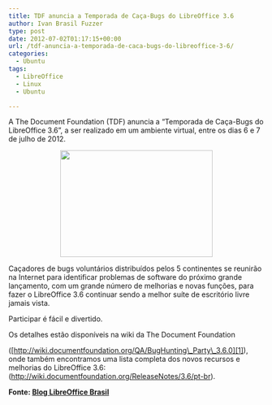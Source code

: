 ```yaml
---
title: TDF anuncia a Temporada de Caça-Bugs do LibreOffice 3.6
author: Ivan Brasil Fuzzer
type: post
date: 2012-07-02T01:17:15+00:00
url: /tdf-anuncia-a-temporada-de-caca-bugs-do-libreoffice-3-6/
categories:
  - Ubuntu
tags:
  - LibreOffice
  - Linux
  - Ubuntu

---
```

A The Document Foundation (TDF) anuncia a &#8220;Temporada de Caça-Bugs do LibreOffice 3.6&#8221;, a ser realizado em um ambiente virtual, entre os dias 6 e 7 de julho de 2012.

<p style="text-align: center;">
  <a href="http://www.ubuntero.com.br/wp-content/uploads/2012/07/libo-36cacabugs-1240.jpg"><img class="alignnone size-medium wp-image-3691" title="libo-36cacabugs-1240" src="http://www.ubuntero.com.br/wp-content/uploads/2012/07/libo-36cacabugs-1240-300x210.jpg" alt="" width="300" height="210" /></a>
</p>

Caçadores de bugs voluntários distribuídos pelos 5 continentes se reunirão na Internet para identificar problemas de software do próximo grande lançamento, com um grande número de melhorias e novas funções, para fazer o LibreOffice 3.6 continuar sendo a melhor suíte de escritório livre jamais vista.
  
Participar é fácil e divertido.

Os detalhes estão disponíveis na wiki da The Document Foundation
  
([http://wiki.documentfoundation.org/QA/BugHunting\_Party\_3.6.0][1]), onde também encontramos uma lista completa dos novos recursos e melhorias do LibreOffice 3.6: (<http://wiki.documentfoundation.org/ReleaseNotes/3.6/pt-br>).

**Fonte: [Blog LibreOffice Brasil][2]**

 [1]: http://wiki.documentfoundation.org/QA/BugHunting_Party_3.6.0
 [2]: http://libreofficebrasil.blogspot.com.br/2012/06/tdf-anuncia-temporada-de-caca-bugs-do.html